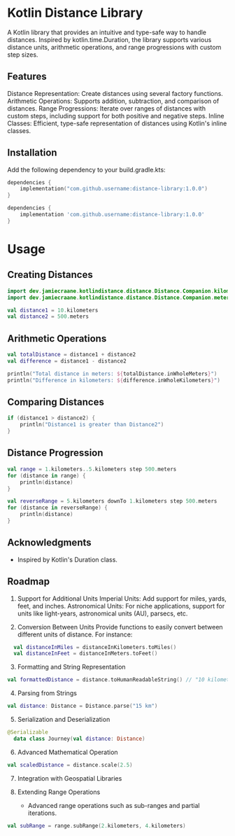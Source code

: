 # Kotlin Distance Library

A Kotlin library that provides an intuitive and type-safe way to handle distances. Inspired by kotlin.time.Duration, the
library supports various distance units, arithmetic operations, and range progressions with custom step sizes.

## Features

Distance Representation: Create distances using several factory functions.
Arithmetic Operations: Supports addition, subtraction, and comparison of distances.
Range Progressions: Iterate over ranges of distances with custom steps, including support for both positive and negative
steps.
Inline Classes: Efficient, type-safe representation of distances using Kotlin's inline classes.

## Installation

Add the following dependency to your build.gradle.kts:

```kotlin
dependencies {
    implementation("com.github.username:distance-library:1.0.0")
}
```

```groovy
dependencies {
    implementation 'com.github.username:distance-library:1.0.0'
}
```

# Usage

## Creating Distances

```kotlin
import dev.jamiecraane.kotlindistance.distance.Distance.Companion.kilometers
import dev.jamiecraane.kotlindistance.distance.Distance.Companion.meters

val distance1 = 10.kilometers
val distance2 = 500.meters
```

## Arithmetic Operations

```kotlin
val totalDistance = distance1 + distance2
val difference = distance1 - distance2

println("Total distance in meters: ${totalDistance.inWholeMeters}")
println("Difference in kilometers: ${difference.inWholeKilometers}")
```

## Comparing Distances

```kotlin
if (distance1 > distance2) {
    println("Distance1 is greater than Distance2")
}
```

## Distance Progression

```kotlin
val range = 1.kilometers..5.kilometers step 500.meters
for (distance in range) {
    println(distance)
}

val reverseRange = 5.kilometers downTo 1.kilometers step 500.meters
for (distance in reverseRange) {
    println(distance)
}
```

## Acknowledgments
- Inspired by Kotlin's Duration class.

## Roadmap

1. Support for Additional Units
   Imperial Units: Add support for miles, yards, feet, and inches.
   Astronomical Units: For niche applications, support for units like light-years, astronomical units (AU), parsecs, etc.

2. Conversion Between Units
   Provide functions to easily convert between different units of distance. For instance:

```kotlin
  val distanceInMiles = distanceInKilometers.toMiles()
  val distanceInFeet = distanceInMeters.toFeet()
``` 

3. Formatting and String Representation

```kotlin
val formattedDistance = distance.toHumanReadableString() // "10 kilometers" or "10 km"
```

4. Parsing from Strings

```kotlin
val distance: Distance = Distance.parse("15 km")
```

5. Serialization and Deserialization

```kotlin
@Serializable
  data class Journey(val distance: Distance)
```

6. Advanced Mathematical Operation

```kotlin
val scaledDistance = distance.scale(2.5)
```

7. Integration with Geospatial Libraries

8. Extending Range Operations
   - Advanced range operations such as sub-ranges and partial iterations.

```kotlin
val subRange = range.subRange(2.kilometers, 4.kilometers)
```
